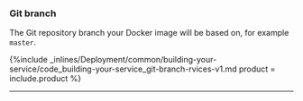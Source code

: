 <!--  usedin: [ _legacy_docker/deployment/building-your-service-v1.md, _skycap/deployment/building-your-service-v1.md] -->


### Git branch

The Git repository branch your Docker image will be based on, for example `master`.



{%include _inlines/Deployment/common/building-your-service/code_building-your-service_git-branch-rvices-v1.md  product = include.product %}




* * *

